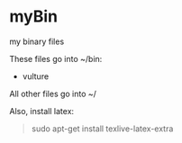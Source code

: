 # myBin
my binary files

These files go into ~/bin:
- vulture

All other files go into ~/

Also, install latex:
> sudo apt-get install texlive-latex-extra
